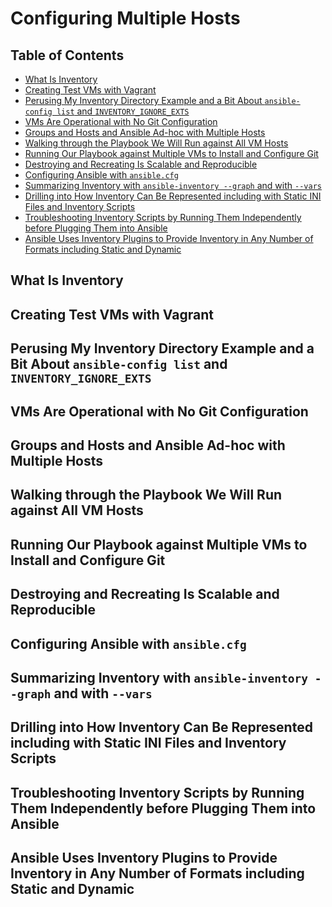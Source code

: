 # Configuring Multiple Hosts

## Table of Contents

<!-- START doctoc generated TOC please keep comment here to allow auto update -->
<!-- DON'T EDIT THIS SECTION, INSTEAD RE-RUN doctoc TO UPDATE -->

- [What Is Inventory](#what-is-inventory)
- [Creating Test VMs with Vagrant](#creating-test-vms-with-vagrant)
- [Perusing My Inventory Directory Example and a Bit About `ansible-config list` and `INVENTORY_IGNORE_EXTS`](#perusing-my-inventory-directory-example-and-a-bit-about-ansible-config-list-and-inventory_ignore_exts)
- [VMs Are Operational with No Git Configuration](#vms-are-operational-with-no-git-configuration)
- [Groups and Hosts and Ansible Ad-hoc with Multiple Hosts](#groups-and-hosts-and-ansible-ad-hoc-with-multiple-hosts)
- [Walking through the Playbook We Will Run against All VM Hosts](#walking-through-the-playbook-we-will-run-against-all-vm-hosts)
- [Running Our Playbook against Multiple VMs to Install and Configure Git](#running-our-playbook-against-multiple-vms-to-install-and-configure-git)
- [Destroying and Recreating Is Scalable and Reproducible](#destroying-and-recreating-is-scalable-and-reproducible)
- [Configuring Ansible with `ansible.cfg`](#configuring-ansible-with-ansiblecfg)
- [Summarizing Inventory with `ansible-inventory --graph` and with `--vars`](#summarizing-inventory-with-ansible-inventory---graph-and-with---vars)
- [Drilling into How Inventory Can Be Represented including with Static INI Files and Inventory Scripts](#drilling-into-how-inventory-can-be-represented-including-with-static-ini-files-and-inventory-scripts)
- [Troubleshooting Inventory Scripts by Running Them Independently before Plugging Them into Ansible](#troubleshooting-inventory-scripts-by-running-them-independently-before-plugging-them-into-ansible)
- [Ansible Uses Inventory Plugins to Provide Inventory in Any Number of Formats including Static and Dynamic](#ansible-uses-inventory-plugins-to-provide-inventory-in-any-number-of-formats-including-static-and-dynamic)

<!-- END doctoc generated TOC please keep comment here to allow auto update -->

## What Is Inventory

## Creating Test VMs with Vagrant

## Perusing My Inventory Directory Example and a Bit About `ansible-config list` and `INVENTORY_IGNORE_EXTS`

## VMs Are Operational with No Git Configuration

## Groups and Hosts and Ansible Ad-hoc with Multiple Hosts

## Walking through the Playbook We Will Run against All VM Hosts

## Running Our Playbook against Multiple VMs to Install and Configure Git

## Destroying and Recreating Is Scalable and Reproducible

## Configuring Ansible with `ansible.cfg`

## Summarizing Inventory with `ansible-inventory --graph` and with `--vars`

## Drilling into How Inventory Can Be Represented including with Static INI Files and Inventory Scripts

## Troubleshooting Inventory Scripts by Running Them Independently before Plugging Them into Ansible

## Ansible Uses Inventory Plugins to Provide Inventory in Any Number of Formats including Static and Dynamic
